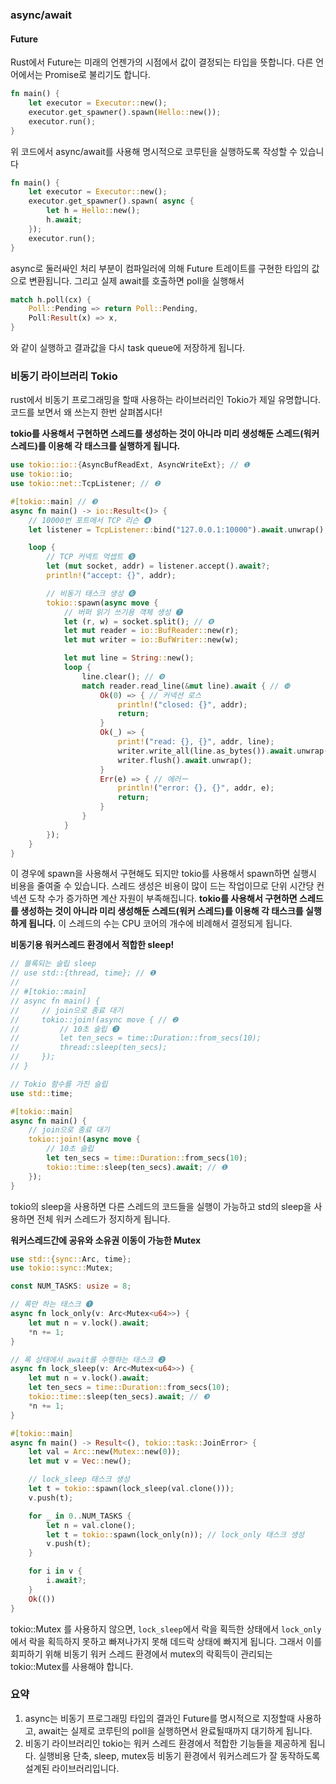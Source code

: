 ### async/await
#### Future
Rust에서 Future는 미래의 언젠가의 시점에서 값이 결정되는 타입을 뜻합니다. 다른 언어에서는 Promise로 불리기도 합니다.
``` rust
fn main() {
    let executor = Executor::new();
    executor.get_spawner().spawn(Hello::new());
    executor.run();
}
```
위 코드에서 async/await를 사용해 명시적으로 코루틴을 실행하도록 작성할 수 있습니다
``` rust
fn main() {
    let executor = Executor::new();
    executor.get_spawner().spawn( async {
        let h = Hello::new();
        h.await;
    });
    executor.run();
}
```
async로 둘러싸인 처리 부분이 컴파일러에 의해 Future 트레이트를 구현한 타입의 값으로 변환됩니다. 그리고 실제 await를 호출하면 poll을 실행해서 
```rust
match h.poll(cx) {
    Poll::Pending => return Poll::Pending,
    Poll:Result(x) => x,
}
```
와 같이 실행하고 결과값을 다시 task queue에 저장하게 됩니다.

### 비동기 라이브러리 Tokio

rust에서 비동기 프로그래밍을 할때 사용하는 라이브러리인 Tokio가 제일 유명합니다. 코드를 보면서 왜 쓰는지 한번 살펴봅시다!

**tokio를 사용해서 구현하면 스레드를 생성하는 것이 아니라 미리 생성해둔 스레드(워커 스레드)를 이용해 각 태스크를 실행하게 됩니다.**
```rust
use tokio::io::{AsyncBufReadExt, AsyncWriteExt}; // ❶
use tokio::io;
use tokio::net::TcpListener; // ❷

#[tokio::main] // ❸
async fn main() -> io::Result<()> {
    // 10000번 포트에서 TCP 리슨 ❹
    let listener = TcpListener::bind("127.0.0.1:10000").await.unwrap();

    loop {
        // TCP 커넥트 억셉트 ❺
        let (mut socket, addr) = listener.accept().await?;
        println!("accept: {}", addr);

        // 비동기 태스크 생성 ❻
        tokio::spawn(async move {
            // 버퍼 읽기 쓰기용 객체 생성 ❼
            let (r, w) = socket.split(); // ❽
            let mut reader = io::BufReader::new(r);
            let mut writer = io::BufWriter::new(w);

            let mut line = String::new();
            loop {
                line.clear(); // ❾
                match reader.read_line(&mut line).await { // ❿
                    Ok(0) => { // 커넥션 로스
                        println!("closed: {}", addr);
                        return;
                    }
                    Ok(_) => {
                        print!("read: {}, {}", addr, line);
                        writer.write_all(line.as_bytes()).await.unwrap();
                        writer.flush().await.unwrap();
                    }
                    Err(e) => { // 에러ー
                        println!("error: {}, {}", addr, e);
                        return;
                    }
                }
            }
        });
    }
}
```

이 경우에 spawn을 사용해서 구현해도 되지만 tokio를 사용해서 spawn하면 실행시 비용을 줄여줄 수 있습니다.
스레드 생성은 비용이 많이 드는 작업이므로 단위 시간당 컨넥션 도착 수가 증가하면 계산 자원이 부족해집니다.
**tokio를 사용해서 구현하면 스레드를 생성하는 것이 아니라 미리 생성해둔 스레드(워커 스레드)를 이용해 각 태스크를 실행하게 됩니다.**
이 스레드의 수는 CPU 코어의 개수에 비례해서 결정되게 됩니다.

**비동기용 워커스레드 환경에서 적합한 sleep!**
```rust
// 블록되는 슬립 sleep
// use std::{thread, time}; // ❶
//
// #[tokio::main]
// async fn main() {
//     // join으로 종료 대기
//     tokio::join!(async move { // ❷
//         // 10초 슬립 ❸
//         let ten_secs = time::Duration::from_secs(10);
//         thread::sleep(ten_secs);
//     });
// }

// Tokio 함수를 가진 슬립
use std::time;

#[tokio::main]
async fn main() {
    // join으로 종료 대기
    tokio::join!(async move {
        // 10초 슬립
        let ten_secs = time::Duration::from_secs(10);
        tokio::time::sleep(ten_secs).await; // ❶
    });
}
```
tokio의 sleep을 사용하면 다른 스레드의 코드들을 실행이 가능하고 std의 sleep을 사용하면 전체 워커 스레드가 정지하게 됩니다.


**워커스레드간에 공유와 소유권 이동이 가능한 Mutex**

```rust
use std::{sync::Arc, time};
use tokio::sync::Mutex;

const NUM_TASKS: usize = 8;

// 록만 하는 태스크 ❶
async fn lock_only(v: Arc<Mutex<u64>>) {
    let mut n = v.lock().await;
    *n += 1;
}

// 록 상태에서 await를 수행하는 태스크 ❷
async fn lock_sleep(v: Arc<Mutex<u64>>) {
    let mut n = v.lock().await;
    let ten_secs = time::Duration::from_secs(10);
    tokio::time::sleep(ten_secs).await; // ❸
    *n += 1;
}

#[tokio::main]
async fn main() -> Result<(), tokio::task::JoinError> {
    let val = Arc::new(Mutex::new(0));
    let mut v = Vec::new();

    // lock_sleep 태스크 생성
    let t = tokio::spawn(lock_sleep(val.clone()));
    v.push(t);

    for _ in 0..NUM_TASKS {
        let n = val.clone();
        let t = tokio::spawn(lock_only(n)); // lock_only 태스크 생성
        v.push(t);
    }

    for i in v {
        i.await?;
    }
    Ok(())
}
```
tokio::Mutex 를 사용하지 않으면, `lock_sleep`에서 락을 획득한 상태에서 `lock_only`에서 락을 획득하지 못하고 빠져나가지 못해 데드락 상태에 빠지게 됩니다. 그래서 이를 회피하기 위해 비동기 워커 스레드 환경에서 mutex의 락획득이 관리되는 tokio::Mutex를 사용해야 합니다.

### 요약
1. async는 비동기 프로그래밍 타입의 결과인 Future를 명시적으로 지정할때 사용하고, await는 실제로 코루틴의 poll을 실행하면서 완료될때까지 대기하게 됩니다.
2. 비동기 라이브러리인 tokio는 워커 스레드 환경에서 적합한 기능들을 제공하게 됩니다. 실행비용 단축, sleep, mutex등 비동기 환경에서 워커스레드가 잘 동작하도록 설계된 라이브러리입니다.